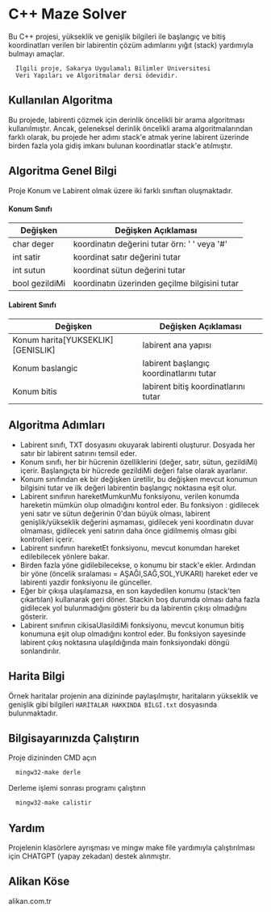 
# C++ Maze Solver

Bu C++ projesi, yükseklik ve genişlik bilgileri ile başlangıç ve bitiş koordinatları verilen bir labirentin çözüm adımlarını yığıt (stack) yardımıyla bulmayı amaçlar.
 
```http
  İlgili proje, Sakarya Uygulamalı Bilimler Üniversitesi
  Veri Yapıları ve Algoritmalar dersi ödevidir.
```

## Kullanılan Algoritma

Bu projede, labirenti çözmek için derinlik öncelikli bir arama algoritması kullanılmıştır. Ancak, geleneksel derinlik öncelikli arama algoritmalarından farklı olarak, bu projede her adımı stack'e atmak yerine labirent üzerinde birden fazla yola gidiş imkanı bulunan koordinatlar stack'e atılmıştır.






## Algoritma Genel Bilgi

Proje Konum ve Labirent olmak üzere iki farklı sınıftan oluşmaktadır.

#### Konum Sınıfı

| Değişken             | Değişken Açıklaması                                                               |
| ----------------- | ------------------------------------------------------------------ |
| char deger | koordinatın değerini tutar örn: ' ' veya '#'|
| int satir | koordinat satır değerini tutar |
| int sutun | koordinat sütun değerini tutar |
| bool gezildiMi | koordinatın üzerinden geçilme bilgisini tutar |

#### Labirent Sınıfı
| Değişken             | Değişken Açıklaması                                                               |
| ----------------- | ------------------------------------------------------------------ |
| Konum harita[YUKSEKLIK][GENISLIK] | labirent ana yapısı|
| Konum baslangic | labirent başlangıç koordinatlarını tutar |
| Konum bitis | labirent bitiş koordinatlarını tutar |


  
## Algoritma Adımları

- Labirent sınıfı, TXT dosyasını okuyarak labirenti oluşturur. Dosyada her satır bir labirent satırını temsil eder.
- Konum sınıfı, her bir hücrenin özelliklerini (değer, satır, sütun, gezildiMi) içerir. Başlangıçta bir hücrede gezildiMi değeri false olarak ayarlanır.
- Konum sınıfından ek bir değişken üretilir, bu değişken mevcut konumun bilgisini tutar ve ilk değeri labirentin başlangıç noktasına eşit olur.
- Labirent sınıfının hareketMumkunMu fonksiyonu, verilen konumda hareketin mümkün olup olmadığını kontrol eder. Bu fonksiyon : gidilecek yeni satır ve sütun değerinin 0'dan büyük olması, labirent genişlik/yükseklik değerini aşmaması, gidilecek yeni koordinatın duvar olmaması, gidilecek yeni satırın daha önce gidilmemiş olması gibi kontrolleri içerir.
- Labirent sınıfının hareketEt fonksiyonu, mevcut konumdan hareket edilebilecek yönlere bakar.
- Birden fazla yöne gidilebilecekse, o konumu bir stack'e ekler. Ardından bir yöne (öncelik sıralaması = AŞAĞI,SAĞ,SOL,YUKARI) hareket eder ve labirenti yazdir fonksiyonu ile günceller.
- Eğer bir çıkışa ulaşılamazsa, en son kaydedilen konumu (stack'ten çıkartılan) kullanarak geri döner. Stackin boş durumda olması daha fazla gidilecek yol bulunmadığını gösterir bu da labirentin çıkışı olmadığını gösterir.
- Labirent sınıfının cikisaUlasildiMi fonksiyonu, mevcut konumun bitiş konumuna eşit olup olmadığını kontrol eder. Bu fonksiyon sayesinde labirent çıkış noktasına ulaşıldığında main fonksiyondaki döngü sonlandırılır.

  
## Harita Bilgi

Örnek haritalar projenin ana dizininde paylaşılmıştır, haritaların yükseklik ve genişlik gibi bilgileri `HARİTALAR HAKKINDA BİLGİ.txt` dosyasında bulunmaktadır.

## Bilgisayarınızda Çalıştırın

Proje dizininden CMD açın

```bash
  mingw32-make derle
```

Derleme işlemi sonrası programı çalıştırın

```bash
  mingw32-make calistir
```

  
## Yardım

Projelenin klasörlere ayrışması ve mingw make file yardımıyla çalıştırılması için CHATGPT (yapay zekadan) destek alınmıştır.
  

## Alikan Köse
alikan.com.tr


  
